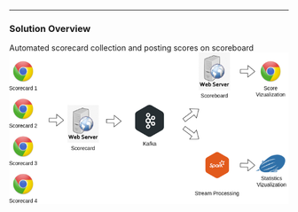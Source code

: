 ---
### Solution Overview
Automated scorecard collection and posting scores on scoreboard
![image](images/architecture.png)
